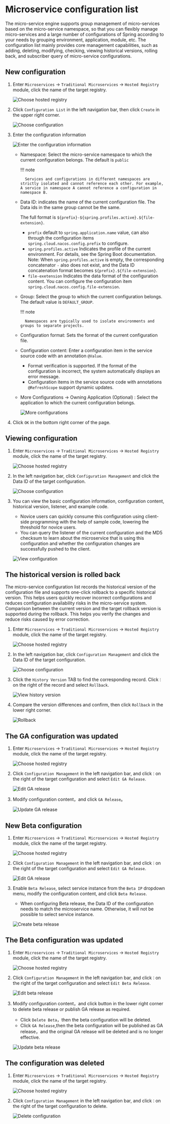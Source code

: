 # Microservice configuration list

The micro-service engine supports group management of micro-services based on the micro-service namespace, so that you can flexibly manage micro-services and a large number of configurations of Spring according to your needs by grouping environment, application, module, etc. The configuration list mainly provides core management capabilities, such as adding, deleting, modifying, checking, viewing historical versions, rolling back, and subscriber query of micro-service configurations.

## New configuration

1. Enter `Microservices` -> `Traditional Microservices` -> `Hosted Registry` module, click the name of the target registry.

    ![Choose hosted registry](https://docs.daocloud.io/daocloud-docs-images/docs/en/docs/skoala/images/config01.png)

2. Click `Configuration List` in the left navigation bar, then click `Create` in the upper right corner.

    ![Choose configuration](https://docs.daocloud.io/daocloud-docs-images/docs/en/docs/skoala/images/config02.png)

3. Enter the configuration information

    ![Enter the configuration information](https://docs.daocloud.io/daocloud-docs-images/docs/en/docs/skoala/images/config03.png)

    - Namespace: Select the micro-service namespace to which the current configuration belongs. The default is `public`

        !!! note

            Services and configurations in different namespaces are strictly isolated and cannot reference each other. For example, A service in namespace A cannot reference a configuration in namespace B.

    - Data ID: indicates the name of the current configuration file. The Data ids in the same group cannot be the same.

        The full format is `${prefix}-${spring.profiles.active}.${file-extension}`.

        -  `prefix` default to `spring.application.name` value, can also through the configuration items `spring.cloud.nacos.config.prefix` to configure.
        -  `spring.profiles.active` Indicates the profile of the current environment. For details, see the Spring Boot documentation. Note: When `spring.profiles.active` is empty, the corresponding concatenator `-` also does not exist, and the Data ID concatenation format becomes `${prefix}.${file-extension}`.
        -  `file-exetension` Indicates the data format of the configuration content. You can configure the configuration item `spring.cloud.nacos.config.file-extension`.

    - Group: Select the group to which the current configuration belongs. The default value is `DEFAULT_GROUP`.

        !!! note
  
            Namespaces are typically used to isolate environments and groups to separate projects.

    - Configuration format: Sets the format of the current configuration file.

    - Configuration content: Enter a configuration item in the service source code with an annotation `@Value`.

        - Format verification is supported. If the format of the configuration is incorrect, the system automatically displays an error message.
        - Configuration items in the service source code with annotations `@RefreshScope` support dynamic updates.

    - More Configurations -> Owning Application (Optional) : Select the application to which the current configuration belongs.

       ![More configurations](https://docs.daocloud.io/daocloud-docs-images/docs/en/docs/skoala/images/config04.png)

4. Click `OK` in the bottom right corner of the page.

## Viewing configuration

1. Enter `Microservices` -> `Traditional Microservices` -> `Hosted Registry` module, click the name of the target registry.

    ![Choose hosted registry](https://docs.daocloud.io/daocloud-docs-images/docs/en/docs/skoala/images/config01.png)

2. In the left navigation bar, click `Configuration Management` and click the Data ID of the target configuration.

    ![Choose configuration](https://docs.daocloud.io/daocloud-docs-images/docs/en/docs/skoala/images/config05.png)

3. You can view the basic configuration information, configuration content, historical version, listener, and example code.

    - Novice users can quickly consume this configuration using client-side programming with the help of sample code, lowering the threshold for novice users.
    - You can query the listener of the current configuration and the MD5 checksum to learn about the microservice that is using this configuration and whether the configuration changes are successfully pushed to the client.

    ![View configuration](https://docs.daocloud.io/daocloud-docs-images/docs/en/docs/skoala/images/config06.png)

## The historical version is rolled back

The micro-service configuration list records the historical version of the configuration file and supports one-click rollback to a specific historical version. This helps users quickly recover incorrect configurations and reduces configuration availability risks in the micro-service system. Comparison between the current version and the target rollback version is supported during the rollback. This helps you verify the changes and reduce risks caused by error correction.

1. Enter `Microservices` -> `Traditional Microservices` -> `Hosted Registry` module, click the name of the target registry.

    ![Choose hosted registry](https://docs.daocloud.io/daocloud-docs-images/docs/en/docs/skoala/images/config01.png)

2. In the left navigation bar, click `Configuration Management` and click the Data ID of the target configuration.

    ![Choose configuration](https://docs.daocloud.io/daocloud-docs-images/docs/en/docs/skoala/images/config05.png)

3. Click the `History Version` TAB to find the corresponding record. Click `ⵗ` on the right of the record and select `Rollback`.

    ![View history version](https://docs.daocloud.io/daocloud-docs-images/docs/en/docs/skoala/images/config07.png)

4. Compare the version differences and confirm, then click `Rollback` in the lower right corner.

    ![Rollback](https://docs.daocloud.io/daocloud-docs-images/docs/en/docs/skoala/images/config08.png)

## The GA configuration was updated

1. Enter `Microservices` -> `Traditional Microservices` -> `Hosted Registry` module, click the name of the target registry.

    ![Choose hosted registry](https://docs.daocloud.io/daocloud-docs-images/docs/en/docs/skoala/images/config01.png)

2. Click `Configuration Management` in the left navigation bar, and click `ⵗ` on the right of the target configuration and select `Edit GA Release`.

    ![Edit GA release](https://docs.daocloud.io/daocloud-docs-images/docs/en/docs/skoala/images/config09.png)

3. Modify configuration content，and click `GA Release`。

    ![Update GA release](https://docs.daocloud.io/daocloud-docs-images/docs/en/docs/skoala/images/config10.png)

## New Beta configuration

1. Enter `Microservices` -> `Traditional Microservices` -> `Hosted Registry` module, click the name of the target registry.

    ![Choose hosted registry](https://docs.daocloud.io/daocloud-docs-images/docs/en/docs/skoala/images/config01.png)

2. Click `Configuration Management` in the left navigation bar, and click `ⵗ` on the right of the target configuration and select `Edit GA Release`.

    ![Edit GA release](https://docs.daocloud.io/daocloud-docs-images/docs/en/docs/skoala/images/config09.png)

3. Enable `Beta Release`, select service instance from the `Beta IP` dropdown menu, modify the configuration content, and click `Beta Release`.
   
    - When configuring Beta release, the Data ID of the configuration needs to match the microservice name. Otherwise, it will not be possible to select service instance.

    ![Create beta release](https://docs.daocloud.io/daocloud-docs-images/docs/en/docs/skoala/images/config11.png)

## The Beta configuration was updated

1. Enter `Microservices` -> `Traditional Microservices` -> `Hosted Registry` module, click the name of the target registry.

    ![Choose hosted registry](https://docs.daocloud.io/daocloud-docs-images/docs/en/docs/skoala/images/config01.png)

2. Click `Configuration Management` in the left navigation bar, and click `ⵗ` on the right of the target configuration and select `Edit Beta Release`.

    ![Edit beta release](https://docs.daocloud.io/daocloud-docs-images/docs/en/docs/skoala/images/config12.png)

3. Modify configuration content，and click button in the lower right corner to delete beta release or publish GA release as required.

    - Click `Delete Beta`，then the beta configuration will be deleted.
    - Click `GA Release`,then the beta configuration will be published as GA release，and the original GA release will be deleted and is no longer effective.

    ![Update beta release](https://docs.daocloud.io/daocloud-docs-images/docs/en/docs/skoala/images/config13.png)

## The configuration was deleted

1. Enter `Microservices` -> `Traditional Microservices` -> `Hosted Registry` module, click the name of the target registry.

    ![Choose hosted registry](https://docs.daocloud.io/daocloud-docs-images/docs/en/docs/skoala/images/config01.png)

2. Click `Configuration Management` in the left navigation bar, and click `ⵗ` on the right of the target configuration to delete.

    ![Delete configuration](https://docs.daocloud.io/daocloud-docs-images/docs/en/docs/skoala/images/config09.png)
